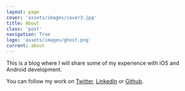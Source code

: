 ```yaml
---
layout: page
cover: 'assets/images/cover3.jpg'
title: About
class: 'post'
navigation: True
logo: 'assets/images/ghost.png'
current: about
---
```



This is a blog where I will share some of my experience with iOS and Android development.

You can follow my work on [Twitter](https://twitter.com/4brunu), [LinkedIn](https://pt.linkedin.com/in/4brunu) or [Github](https://github.com/4brunu).

